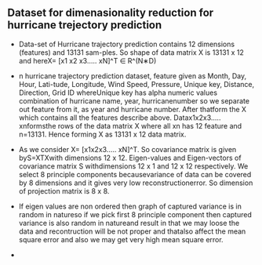 ## Dataset for dimenasionality reduction for hurricane trejectory prediction

- Data-set of Hurricane trajectory prediction contains 12 dimensions (features) and 13131 sam-ples.  So shape of data matrix X is 13131 x 12 and hereX= [x1 x2 x3..... xN]^T ∈ R^(N∗D)

- n  hurricane  trajectory  prediction  dataset,  feature  given  as  Month,  Day,  Hour,  Lati-tude, Longitude, Wind Speed, Pressure, Unique key, Distance, Direction, Grid ID whereUnique key has alpha numeric values combination of hurricane name,  year,  hurricanenumber so we separate out feature from it, as year and hurricane number.  After thatform the X which contains all the features describe above.  Datax1x2x3..... xnformsthe rows of the data matrix X where all xn has 12 feature and n=13131.  Hence forming X as 13131 x 12 data matrix.

- As we consider X= [x1x2x3..... xN]^T.  So covariance matrix is given byS=XTXwith dimensions 12 x 12.  Eigen-values and Eigen-vectors of covariance matrix S withdimensions 12 x 1 and 12 x 12 respectively.  We select 8 principle components becausevariance of data can be covered by 8 dimensions and it gives very low reconstructionerror.  So dimension of projection matrix is 8 x 8.

- If eigen values are non ordered then graph of captured variance is in random in natureso if we pick first 8 principle component then captured variance is also random in natureand result in that we may loose the data and recontruction will be not proper and thatalso affect the mean square error and also we may get very high mean square error.

-
